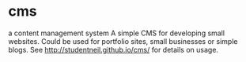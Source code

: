 # cms
a content management system
A simple CMS for developing small websites. 
Could be used for portfolio sites, small businesses or simple blogs.
See http://studentneil.github.io/cms/ for details on usage. 

